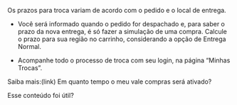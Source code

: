 Os prazos para troca variam de acordo com o pedido e o local de entrega.

- Você será informado quando o pedido for despachado e, para saber o prazo da nova entrega, é só fazer a simulação de uma compra. Calcule o prazo para sua região no carrinho, considerando a opção de Entrega Normal.

- Acompanhe todo o processo de troca com seu login, na página “Minhas Trocas”.

Saiba mais:(link) Em quanto tempo o meu vale compras será ativado?

Esse conteúdo foi útil?
